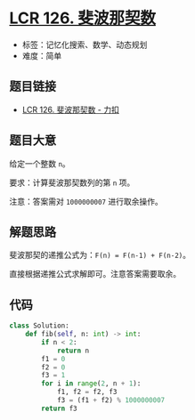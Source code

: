 # [LCR 126. 斐波那契数](https://leetcode.cn/problems/fei-bo-na-qi-shu-lie-lcof/)

- 标签：记忆化搜索、数学、动态规划
- 难度：简单

## 题目链接

- [LCR 126. 斐波那契数 - 力扣](https://leetcode.cn/problems/fei-bo-na-qi-shu-lie-lcof/)

## 题目大意

给定一个整数 `n`。

要求：计算斐波那契数列的第 `n` 项。

注意：答案需对 `1000000007` 进行取余操作。

## 解题思路

斐波那契的递推公式为：`F(n) = F(n-1) + F(n-2)`。

直接根据递推公式求解即可。注意答案需要取余。

## 代码

```python
class Solution:
    def fib(self, n: int) -> int:
        if n < 2:
            return n
        f1 = 0
        f2 = 0
        f3 = 1
        for i in range(2, n + 1):
            f1, f2 = f2, f3
            f3 = (f1 + f2) % 1000000007
        return f3
```


